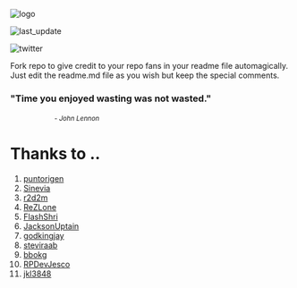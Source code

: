 ![logo](https://user-images.githubusercontent.com/57605485/133506342-f313bb68-8bb0-4d01-a4a4-e05faea4b865.png)
<!-- BE_GRATEFUL:START (LAST_UPDATE:format=DD-MMM-YYYY HH:mm) -->
![last_update](https://img.shields.io/badge/last%20update-27--Aug--2025%2011:18%20(GMT%200)-blue)
<!-- BE_GRATEFUL:END -->
<!-- BE_GRATEFUL:START (TWITTER:username=creador) -->
![twitter](https://img.shields.io/twitter/follow/creador?style=social)
<!-- BE_GRATEFUL:END -->

Fork repo to give credit to your repo fans in your readme file automagically.<br/>
Just edit the readme.md file as you wish but keep the special comments.

<!-- BE_GRATEFUL:START (QUOTES) -->
<h3>"Time you enjoyed wasting was not wasted."</h3>
&nbsp&nbsp&nbsp&nbsp&nbsp&nbsp&nbsp&nbsp&nbsp&nbsp&nbsp&nbsp&nbsp&nbsp&nbsp&nbsp&nbsp&nbsp&nbsp&nbsp<small><i>- John Lennon</i></small>
<!-- BE_GRATEFUL:END -->

<!-- BE_GRATEFUL:START (THANKS_TO) -->
# Thanks to ..
<ol>
<li><a href="https://github.com/puntorigen">puntorigen</a></li>
<li><a href="https://github.com/Sinevia">Sinevia</a></li>
<li><a href="https://github.com/r2d2m">r2d2m</a></li>
<li><a href="https://github.com/ReZLone">ReZLone</a></li>
<li><a href="https://github.com/FlashShri">FlashShri</a></li>
<li><a href="https://github.com/JacksonUptain">JacksonUptain</a></li>
<li><a href="https://github.com/godkingjay">godkingjay</a></li>
<li><a href="https://github.com/steviraab">steviraab</a></li>
<li><a href="https://github.com/bbokg">bbokg</a></li>
<li><a href="https://github.com/RPDevJesco">RPDevJesco</a></li>
<li><a href="https://github.com/jkl3848">jkl3848</a></li>
</ol>
<!-- BE_GRATEFUL:END -->
<br/>

